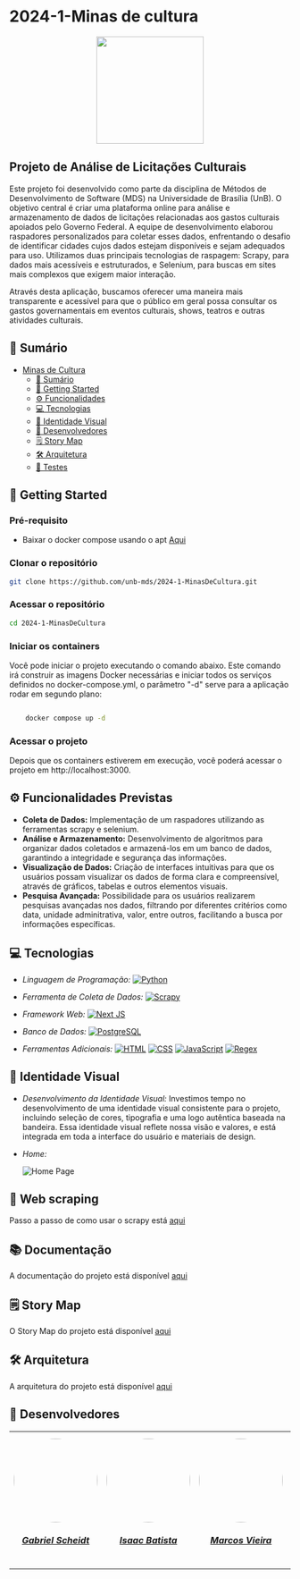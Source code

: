 # 2024-1-Minas de cultura
<div align="center">
    <img src="https://github.com/unb-mds/2024-1-MinasDeCultura/blob/main/docs/assets/images/logo_vermelha.png?raw=true" style="width:20vw"/>
</div>

## Projeto de Análise de Licitações Culturais

Este projeto foi desenvolvido como parte da disciplina de Métodos de Desenvolvimento de Software (MDS) na Universidade de Brasília (UnB). O objetivo central é criar uma plataforma online para análise e armazenamento de dados de licitações relacionadas aos gastos culturais apoiados pelo Governo Federal. A equipe de desenvolvimento elaborou raspadores personalizados para coletar esses dados, enfrentando o desafio de identificar cidades cujos dados estejam disponíveis e sejam adequados para uso. Utilizamos duas principais tecnologias de raspagem: Scrapy, para dados mais acessíveis e estruturados, e Selenium, para buscas em sites mais complexos que exigem maior interação.


Através desta aplicação, buscamos oferecer uma maneira mais transparente e acessível para que o público em geral possa consultar os gastos governamentais em eventos culturais, shows, teatros e outras atividades culturais.

## 📝 Sumário
- [Minas de Cultura](#projeto-de-análise-de-licitações-culturais)
    - [📝 Sumário](#-sumário)
    - [🚀 Getting Started](#-getting-started)
    - [⚙️ Funcionalidades](#%EF%B8%8F-funcionalidades-previstas)
    - [💻 Tecnologias](#-tecnologias)
    - [🤖 Identidade Visual](#-identidade-visual)
    - [👥 Desenvolvedores](#-desenvolvedores)
    - [🗒 Story Map](#-story-map)
    - [🛠 Arquitetura](https://unb-mds.github.io/2024-1-MinasDeCultura/Arquitetura/Arquitetura/)
    - [🧪 Testes](https://unb-mds.github.io/2024-1-MinasDeCultura/Como%20executar/Front-end/Executar%20os%20Testes/)

## 🚀 Getting Started

### Pré-requisito

- Baixar o docker compose usando o apt [Aqui](https://docs.docker.com/engine/install/ubuntu/#install-using-the-repository)
 
### Clonar o repositório

```bash
git clone https://github.com/unb-mds/2024-1-MinasDeCultura.git
```

### Acessar o repositório

```bash
cd 2024-1-MinasDeCultura
```


### Iniciar os containers

Você pode iniciar o projeto executando o comando abaixo. Este comando irá construir as imagens Docker necessárias e iniciar todos os serviços definidos no docker-compose.yml, o parâmetro "-d" serve para a aplicação rodar em segundo plano:

```bash

    docker compose up -d
```
### Acessar o projeto

Depois que os containers estiverem em execução, você poderá acessar o projeto em http://localhost:3000.

## ⚙️ Funcionalidades Previstas

- **Coleta de Dados:** Implementação de um raspadores utilizando as ferramentas scrapy e selenium.
- **Análise e Armazenamento:** Desenvolvimento de algoritmos para organizar dados coletados e armazená-los em um banco de dados, garantindo a integridade e segurança das informações.
- **Visualização de Dados:** Criação de interfaces intuitivas para que os usuários possam visualizar os dados de forma clara e compreensível, através de gráficos, tabelas e outros elementos visuais.
- **Pesquisa Avançada:** Possibilidade para os usuários realizarem pesquisas avançadas nos dados, filtrando por diferentes critérios como data, unidade adminitrativa, valor, entre outros, facilitando a busca por informações específicas.

## 💻 Tecnologias

- *Linguagem de Programação:*
<a href="https://www.python.org/" target="_blank"><img src="https://img.shields.io/badge/Python-white?style=for-the-badge&logo=Python&logoColor=blue" alt="Python"></a>

- *Ferramenta de Coleta de Dados:*
<a href="https://scrapy.org/" target="_blank"><img src="https://img.shields.io/badge/Scrapy-pink?style=for-the-badge&logo=scrapy" alt="Scrapy"></a>

- *Framework Web:*
<a href="https://nextjs.org/" target="_blank"><img src="https://img.shields.io/badge/Next-black?style=for-the-badge&logo=next.js" alt="Next JS"></a>

- *Banco de Dados:* 
<a href="https://www.postgresql.org/" target="_blank"><img src="https://img.shields.io/badge/PostgreSQL-brown?style=for-the-badge&logo=PostgreSQL" alt="PostgreSQL"></a>

- *Ferramentas Adicionais:* 
<a href="https://www.w3schools.com/html/" target="_blank"><img src="https://img.shields.io/badge/HTML-blue?style=for-the-badge&logo=html5" alt="HTML"></a>
<a href="https://www.w3schools.com/css/" target="_blank"><img src="https://img.shields.io/badge/CSS-GREEN?style=for-the-badge&logo=css3" alt="CSS"></a>
<a href="https://developer.mozilla.org/en-US/docs/Web/JavaScript" target="_blank"><img src="https://img.shields.io/badge/JavaScript-purple?style=for-the-badge&logo=javascript" alt="JavaScript"></a>
<a href="https://docs.python.org/pt-br/3/library/re.html" target="_blank"><img src="https://img.shields.io/badge/Regex-red?style=for-the-badge" alt="Regex"></a>

## 🤖 Identidade Visual

- *Desenvolvimento da Identidade Visual:* Investimos tempo no desenvolvimento de uma identidade visual consistente para o projeto, incluindo seleção de cores, tipografia e uma logo autêntica baseada na bandeira. Essa identidade visual reflete nossa visão e valores, e está integrada em toda a interface do usuário e materiais de design.

- *Home:* 
  
  ![Home Page](https://raw.githubusercontent.com/unb-mds/2024-1-MinasDeCultura/main/docs/assets/images/Home.jpg)

## 🤖 Web scraping 
Passo a passo de como usar o scrapy está [aqui](https://unb-mds.github.io/2024-1-MinasDeCultura/Como%20executar/Raspadores/Tutorial_scrapy/)

## 

## 📚 Documentação
 A documentação do projeto está disponível [aqui](https://unb-mds.github.io/2024-1-MinasDeCultura/)

## 🗒 Story Map
O Story Map do projeto está disponível [aqui](https://miro.com/app/board/uXjVKYtRMq0=/?moveToWidget=3458764584482040000&cot=10)

## 🛠 Arquitetura
A arquitetura do projeto está disponível [aqui](https://unb-mds.github.io/2024-1-MinasDeCultura/Arquitetura/Arquitetura/)


## 👥 Desenvolvedores

<center>
<table style="margin-left: auto; margin-right: auto;">
    <tr>
        <td align="center">
            <a href="https://github.com/Gxaite">
                <img style="border-radius: 50%;" src="https://avatars.githubusercontent.com/u/111130521?v=4" width="150px;"/>
                <h5 class="text-center">Gabriel Scheidt</h5>
            </a>
        </td>
        <td align="center">
            <a href="https://github.com/isaacbatista26">
                <img style="border-radius: 50%;" src="https://avatars.githubusercontent.com/u/118384776?v=4" width="150px;"/>
                <h5 class="text-center">Isaac Batista</h5>
            </a>
        </td>
        </td>
        <td align="center">
            <a href="https://github.com/devMarcosVM">
                <img style="border-radius: 50%;" src="https://avatars.githubusercontent.com/u/108913498?v=4" width="150px;"/>
                <h5 class="text-center">Marcos Vieira</h5>
            </a>
        </td>
        <td align="center">
            <a href="https://github.com/manuvaladares">
                <img style="border-radius: 50%;" src="https://avatars.githubusercontent.com/u/119461383?v=4" width="150px;"/>
                <h5 class="text-center">Manuella Magalhães</h5>
            </a>
        </td>
          <td align="center">
            <a href="https://github.com/Mateushqms">
                <img style="border-radius: 50%;" src="https://avatars.githubusercontent.com/u/163928182?v=4" width="150px;"/>
                <h5 class="text-center">Mateus Henrique</h5>
            </a>
        </td>
          <td align="center">
            <a href="https://github.com/WillxBernardo">
                <img style="border-radius: 50%;" src="https://avatars.githubusercontent.com/u/124713089?v=4" width="150px;"/>
                <h5 class="text-center">William Bernardo</h5>
            </a>
        </td>
</table>
</center>
